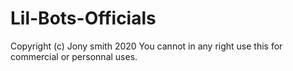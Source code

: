 # Lil-Bots-Officials

Copyright (c) Jony smith 2020
You cannot in any right use this for commercial or personnal uses.
